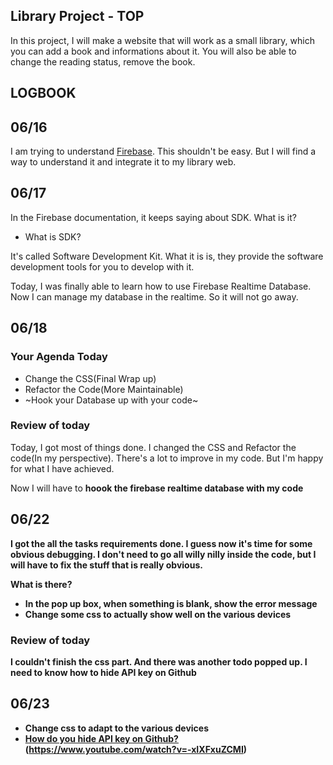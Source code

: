 ## Library Project - TOP

In this project, I will make a website that will work as a small library, which 
you can add a book and informations about it. You will also be able to change
the reading status, remove the book. 


## LOGBOOK
## 06/16

I am trying to understand [Firebase](https://firebase.google.com/). This 
shouldn't be easy. But I will find a way to understand it and integrate it
to my library web.

## 06/17

In the Firebase documentation, it keeps saying about SDK. What is it?

- What is SDK?

It's called Software Development Kit. What it is is, they provide the software
development tools for you to develop with it.

Today, I was finally able to learn how to use Firebase Realtime Database.
Now I can manage my database in the realtime. So it will not go away.

## 06/18

### Your Agenda Today

- Change the CSS(Final Wrap up)
- Refactor the Code(More Maintainable)
- ~Hook your Database up with your code~

### Review of today

Today, I got most of things done. I changed the CSS and Refactor the code(In
my perspective). There's a lot to improve in my code. But I'm happy for what
I have achieved.

Now I will have to <strong>hoook the firebase realtime database with my code<strong>

## 06/22

I got the all the tasks requirements done. I guess now it's time for some obvious
debugging. I don't need to go all willy nilly inside the code, but I will have to
fix the stuff that is really obvious.

What is there?

- In the pop up box, when something is blank, show the error message
- Change some css to actually show well on the various devices

### Review of today

I couldn't finish the css part. And there was another todo popped up.
I need to know how to hide API key on Github

## 06/23

- Change css to adapt to the various devices
- [How do you hide API key on Github?](https://developer.github.com/v3/actions/secrets/)
(https://www.youtube.com/watch?v=-xIXFxuZCMI)
